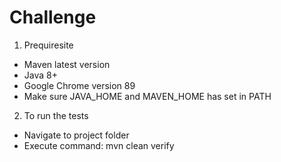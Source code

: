 # Challenge
1. Prequiresite
- Maven latest version
- Java 8+
- Google Chrome version 89
- Make sure JAVA_HOME and MAVEN_HOME has set in PATH

2. To run the tests
- Navigate to project folder
- Execute command: mvn clean verify
